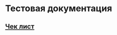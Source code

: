 # Тестовая документация  
## [Чек лист](https://docs.google.com/spreadsheets/d/1bBFSxG0ALvOHjYdlaT9yUtRAbejClq2hgo0IQovRvds/edit#gid=0)
